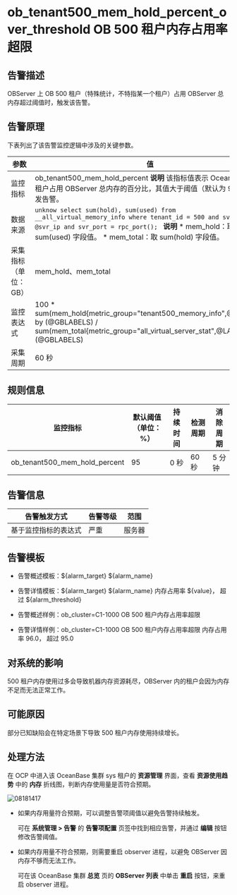 ob_tenant500_mem_hold_percent_over_threshold OB 500 租户内存占用率超限
==================================================================================



**告警描述**
-----------------------------

OBServer 上 OB 500 租户（特殊统计，不特指某一个租户）占用 OBServer 总内存超过阈值时，触发该告警。

告警原理
-------------------------

下表列出了该告警监控逻辑中涉及的关键参数。


|     参数      |                                                                                                                                                                        值                                                                                                                                                                         |
|-------------|--------------------------------------------------------------------------------------------------------------------------------------------------------------------------------------------------------------------------------------------------------------------------------------------------------------------------------------------------|
| 监控指标        | ob_tenant500_mem_hold_percent **说明**  该指标值表示 OceanBase 500 租户占用 OBServer 总内存的百分比，其值大于阈值（默认为 95%）时触发告警。                                                                                                                                                                                                           |
| 数据来源        | ```unknow select sum(hold), sum(used) from __all_virtual_memory_info where tenant_id = 500 and svr_ip = @svr_ip and svr_port = rpc_port(); ```  **说明**  * mem_hold：取 sum(used) 字段值。   * mem_total：取 sum(hold) 字段值。    |
| 采集指标（单位：GB） | mem_hold、mem_total                                                                                                                                                                                                                                                                                                                               |
| 监控表达式       | 100 \* sum(mem_hold{metric_group="tenant500_memory_info",@LABELS}) by (@GBLABELS) / sum(mem_total{metric_group="all_virtual_server_stat",@LABELS}) by (@GBLABELS)                                                                                                                                                                                |
| 采集周期        | 60 秒                                                                                                                                                                                                                                                                                                                                             |



**规则信息**
-----------------------------



|             监控指标              | 默认阈值（单位：%） | 持续时间 | 检测周期 | 消除周期 |
|-------------------------------|------------|------|------|------|
| ob_tenant500_mem_hold_percent | 95         | 0 秒  | 60 秒 | 5 分钟 |



**告警信息**
-----------------------------



|   告警触发方式   | 告警等级 | 范围  |
|------------|------|-----|
| 基于监控指标的表达式 | 严重   | 服务器 |



**告警模板**
-----------------------------

* 告警概述模板：\${alarm_target} \${alarm_name}



* 告警详情模板：\${alarm_target} \${alarm_name} 内存占用率 \${value}， 超过 ${alarm_threshold}



* 告警概述样例：ob_cluster=C1-1000 OB 500 租户内存占用率超限



* 告警详情样例：ob_cluster=C1-1000 OB 500 租户内存占用率超限 内存占用率 96.0， 超过 95.0






**对系统的影响**
-------------------------------

500 租户内存使用过多会导致机器内存资源耗尽，OBServer 内的租户会因为内存不足而无法正常工作。

**可能原因**
-----------------------------

部分已知缺陷会在特定场景下导致 500 租户内存使用持续增长。

处理方法
-------------------------

在 OCP 中进入该 OceanBase 集群 sys 租户的 **资源管理** 界面，查看 **资源使用趋势** 中的 **内存** 折线图，判断内存使用量是否符合预期。

![08181417](https://help-static-aliyun-doc.aliyuncs.com/assets/img/zh-CN/2096829261/p306445.png)

* 如果内存用量符合预期，可以调整告警项阈值以避免告警持续触发。

  可在 **系统管理 \> 告警** 的 **告警项配置** 页签中找到相应告警，并通过 **编辑** 按钮修改告警阈值。
  

* 如果内存用量不符合预期，则需要重启 observer 进程，以避免 OBServer 因内存不够而无法工作。

  可在该 OceanBase 集群 **总览** 页的 **OBServer 列表** 中单击 **重启** 按钮，来重启 observer 进程。
